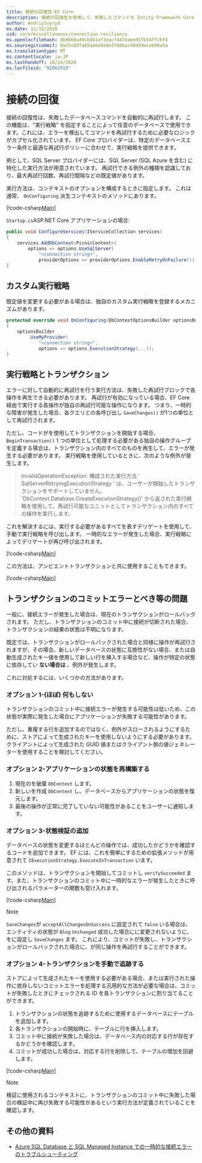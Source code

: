 ```yaml
---
title: 接続の回復性-EF Core
description: 接続の回復性を使用して、失敗したコマンドを Entity Framework Core で自動的に再試行する
author: AndriySvyryd
ms.date: 11/15/2016
uid: core/miscellaneous/connection-resiliency
ms.openlocfilehash: db0666a49cbd41ef3eacf447eaeed1fb54ffcbf4
ms.sourcegitcommit: 0a25c03fa65ae6e0e0e3f66bac48d59eceb96a5a
ms.translationtype: MT
ms.contentlocale: ja-JP
ms.lasthandoff: 10/14/2020
ms.locfileid: "92061919"
---
```

# <a name="connection-resiliency"></a>接続の回復

接続の回復性は、失敗したデータベースコマンドを自動的に再試行します。 この機能は、"実行戦略" を指定することによって任意のデータベースで使用できます。これには、エラーを検出してコマンドを再試行するために必要なロジックがカプセル化されています。 EF Core プロバイダーは、特定のデータベースエラー条件と最適な再試行ポリシーに合わせて、実行戦略を提供できます。

例として、SQL Server プロバイダーには、SQL Server (SQL Azure を含む) に特化した実行方法が用意されています。 再試行できる例外の種類を認識しており、最大再試行回数、再試行間隔などの既定値があります。

実行方法は、コンテキストのオプションを構成するときに指定します。 これは通常、 `OnConfiguring` 派生コンテキストのメソッドにあります。

[!code-csharp[Main](../../../samples/core/Miscellaneous/ConnectionResiliency/Program.cs#OnConfiguring)]

`Startup.cs`ASP.NET Core アプリケーションの場合:

```csharp
public void ConfigureServices(IServiceCollection services)
{
    services.AddDbContext<PicnicContext>(
        options => options.UseSqlServer(
            "<connection string>",
            providerOptions => providerOptions.EnableRetryOnFailure()));
}
```

## <a name="custom-execution-strategy"></a>カスタム実行戦略

既定値を変更する必要がある場合は、独自のカスタム実行戦略を登録するメカニズムがあります。

```csharp
protected override void OnConfiguring(DbContextOptionsBuilder optionsBuilder)
{
    optionsBuilder
        .UseMyProvider(
            "<connection string>",
            options => options.ExecutionStrategy(...));
}
```

## <a name="execution-strategies-and-transactions"></a>実行戦略とトランザクション

エラーに対して自動的に再試行を行う実行方法は、失敗した再試行ブロックで各操作を再生できる必要があります。 再試行が有効になっている場合、EF Core 経由で実行する各操作が独自の再試行可能な操作になります。 つまり、一時的な障害が発生した場合、各クエリとの各呼び出し `SaveChanges()` が1つの単位として再試行されます。

ただし、コードがを使用してトランザクションを開始する場合、 `BeginTransaction()` 1 つの単位として処理する必要がある独自の操作グループを定義する場合は、トランザクション内のすべてのものを再生して、エラーが発生する必要があります。 実行戦略を使用しているときに、次のような例外が発生します。

> InvalidOperationException: 構成された実行方法 ' SqlServerRetryingExecutionStrategy ' は、ユーザーが開始したトランザクションをサポートしていません。 'DbContext.Database.CreateExecutionStrategy()' から返された実行戦略を使用して、再試行可能なユニットとしてトランザクション内のすべての操作を実行します。

これを解決するには、実行する必要があるすべてを表すデリゲートを使用して、手動で実行戦略を呼び出します。 一時的なエラーが発生した場合、実行戦略によってデリゲートが再び呼び出されます。

[!code-csharp[Main](../../../samples/core/Miscellaneous/ConnectionResiliency/Program.cs#ManualTransaction)]

この方法は、アンビエントトランザクションと共に使用することもできます。

[!code-csharp[Main](../../../samples/core/Miscellaneous/ConnectionResiliency/Program.cs#AmbientTransaction)]

## <a name="transaction-commit-failure-and-the-idempotency-issue"></a>トランザクションのコミットエラーとべき等の問題

一般に、接続エラーが発生した場合は、現在のトランザクションがロールバックされます。 ただし、トランザクションのコミット中に接続が切断された場合、トランザクションの結果の状態は不明になります。

既定では、トランザクションがロールバックされた場合と同様に操作が再試行されますが、その場合、新しいデータベースの状態に互換性がない場合、または自動生成されたキー値を使用して新しい行を挿入する場合など、操作が特定の状態に依存してい **ない場合は** 、例外が発生します。

これに対処するには、いくつかの方法があります。

### <a name="option-1---do-almost-nothing"></a>オプション 1-(ほぼ) 何もしない

トランザクションのコミット中に接続エラーが発生する可能性は低いため、この状態が実際に発生した場合にアプリケーションが失敗する可能性があります。

ただし、重複する行を追加するのではなく、例外がスローされるようにするために、ストアによって生成されたキーを使用しないようにする必要があります。 クライアントによって生成された GUID 値またはクライアント側の値ジェネレーターを使用することを検討してください。

### <a name="option-2---rebuild-application-state"></a>オプション 2-アプリケーションの状態を再構築する

1. 現在のを破棄 `DbContext` します。
2. 新しいを作成 `DbContext` し、データベースからアプリケーションの状態を復元します。
3. 最後の操作が正常に完了していない可能性があることをユーザーに通知します。

### <a name="option-3---add-state-verification"></a>オプション 3-状態検証の追加

データベースの状態を変更するほとんどの操作では、成功したかどうかを確認するコードを追加できます。 EF には、これを簡単にするための拡張メソッドが用意されて `IExecutionStrategy.ExecuteInTransaction` います。

このメソッドは、トランザクションを開始してコミットし `verifySucceeded` ます。また、トランザクションのコミット中に一時的なエラーが発生したときに呼び出されるパラメーターの関数も受け入れます。

[!code-csharp[Main](../../../samples/core/Miscellaneous/ConnectionResiliency/Program.cs#Verification)]

> [!NOTE]
> `SaveChanges`が `acceptAllChangesOnSuccess` に設定されて `false` いる場合は、エンティティの状態が `Blog` `Unchanged` 成功した場合にに変更されないように、をに設定し `SaveChanges` ます。 これにより、コミットが失敗し、トランザクションがロールバックされた場合に、が同じ操作を再試行することができます。

### <a name="option-4---manually-track-the-transaction"></a>オプション 4-トランザクションを手動で追跡する

ストアによって生成されたキーを使用する必要がある場合、または実行された操作に依存しないコミットエラーを処理する汎用的な方法が必要な場合は、コミットが失敗したときにチェックされる ID を各トランザクションに割り当てることができます。

1. トランザクションの状態を追跡するために使用するデータベースにテーブルを追加します。
2. 各トランザクションの開始時に、テーブルに行を挿入します。
3. コミット中に接続が失敗した場合は、データベース内の対応する行が存在するかどうかを確認します。
4. コミットが成功した場合は、対応する行を削除して、テーブルの増加を回避します。

[!code-csharp[Main](../../../samples/core/Miscellaneous/ConnectionResiliency/Program.cs#Tracking)]

> [!NOTE]
> 検証に使用されるコンテキストに、トランザクションのコミット中に失敗した場合の検証中に再び失敗する可能性があるという実行方法が定義されていることを確認します。

## <a name="additional-resources"></a>その他の資料

* [Azure SQL Database と SQL Managed Instance での一時的な接続エラーのトラブルシューティング](/azure/azure-sql/database/troubleshoot-common-connectivity-issues)
